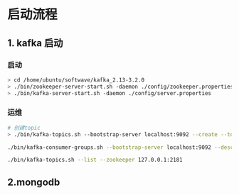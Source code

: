 # 启动流程



## 1. kafka 启动



### 启动

```sh
> cd /home/ubuntu/softwave/kafka_2.13-3.2.0
> ./bin/zookeeper-server-start.sh -daemon ./config/zookeeper.properties
> ./bin/kafka-server-start.sh -daemon ./config/server.properties
```



### 运维

```sh
# 创建topic
> ./bin/kafka-topics.sh --bootstrap-server localhost:9092 --create --topic m2m --partitions 20 --replication-factor 1 

./bin/kafka-consumer-groups.sh --bootstrap-server localhost:9092 --describe --group iot_group

./bin/kafka-topics.sh --list --zookeeper 127.0.0.1:2181

```





## 2.mongodb

